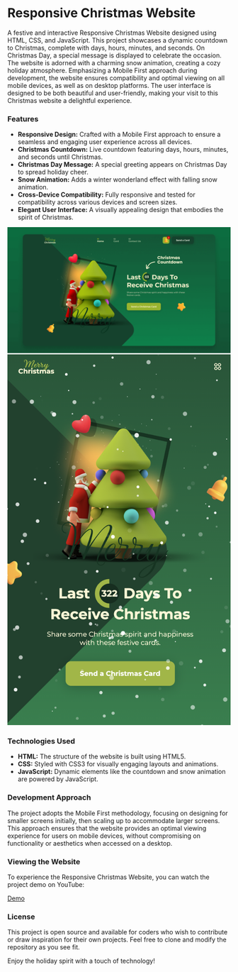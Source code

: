 # Responsive Christmas Website

A festive and interactive Responsive Christmas Website designed using HTML, CSS, and JavaScript. This project showcases a dynamic countdown to Christmas, complete with days, hours, minutes, and seconds. On Christmas Day, a special message is displayed to celebrate the occasion. The website is adorned with a charming snow animation, creating a cozy holiday atmosphere. Emphasizing a Mobile First approach during development, the website ensures compatibility and optimal viewing on all mobile devices, as well as on desktop platforms. The user interface is designed to be both beautiful and user-friendly, making your visit to this Christmas website a delightful experience.

### Features

- **Responsive Design:** Crafted with a Mobile First approach to ensure a seamless and engaging user experience across all devices.
- **Christmas Countdown:** Live countdown featuring days, hours, minutes, and seconds until Christmas.
- **Christmas Day Message:** A special greeting appears on Christmas Day to spread holiday cheer.
- **Snow Animation:** Adds a winter wonderland effect with falling snow animation.
- **Cross-Device Compatibility:** Fully responsive and tested for compatibility across various devices and screen sizes.
- **Elegant User Interface:** A visually appealing design that embodies the spirit of Christmas.

![Website Preview](/preview.png)
![Website Preview(Mobile)](/mobileScreen.png)

### Technologies Used

- **HTML:** The structure of the website is built using HTML5.
- **CSS:** Styled with CSS3 for visually engaging layouts and animations.
- **JavaScript:** Dynamic elements like the countdown and snow animation are powered by JavaScript.

### Development Approach

The project adopts the Mobile First methodology, focusing on designing for smaller screens initially, then scaling up to accommodate larger screens. This approach ensures that the website provides an optimal viewing experience for users on mobile devices, without compromising on functionality or aesthetics when accessed on a desktop.

### Viewing the Website

To experience the Responsive Christmas Website, you can watch the project demo on YouTube:

[Demo](https://ychen463.github.io/xmas-frontend/)

### License

This project is open source and available for coders who wish to contribute or draw inspiration for their own projects. Feel free to clone and modify the repository as you see fit.

Enjoy the holiday spirit with a touch of technology!

